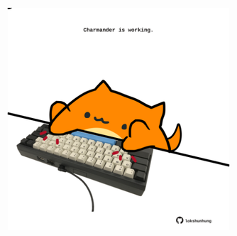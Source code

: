<!-- built at 02/10/2023, 03:00:57 UTC -->
<p align="center">
  <img width="500" height="500" src="./ReadmeImage.svg">
</p>
